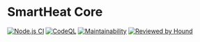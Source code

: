 # SmartHeat Core

[![Node.js CI](https://github.com/matthewturner/smartheat-core/actions/workflows/node.js.yml/badge.svg)](https://github.com/matthewturner/smartheat-core/actions/workflows/node.js.yml) [![CodeQL](https://github.com/matthewturner/smartheat-core/actions/workflows/github-code-scanning/codeql/badge.svg)](https://github.com/matthewturner/smartheat-core/actions/workflows/github-code-scanning/codeql) [![Maintainability](https://api.codeclimate.com/v1/badges/02e959824d4ab7814ffc/maintainability)](https://codeclimate.com/github/matthewturner/smartheat-core/maintainability) [![Reviewed by Hound](https://img.shields.io/badge/Reviewed_by-Hound-8E64B0.svg)](https://houndci.com)
